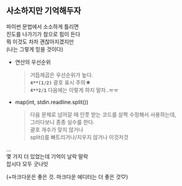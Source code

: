 ## 사소하지만 기억해두자
파이썬 문법에서 소소하게 틀리면   
진도를 나가기가 참으로 힘이 든다   
뭐 이것도 차차 괜찮아지겠지만   
(나는 그렇게 믿을 것이다)

   
- 연산의 우선순위 
	 >  거듭제곱은 우선순위가 높다.   
	   **```4**(1/2)```** 괄호 표시 주의★   
	  **```4**2/1```** 다음에는 이렇게 하지 말자..ㅠㅠ   


- map(int, stdin.readline.split())   
	>다음 문제로 넘어갈 때 인풋 받는 코드를 살짝 수정해서 사용하는데,   
		그러다보니 종종 실수를 한다.   
	 괄호 개수가 맞지 않거나    
	 split()를 빠트리거나/지우지 않거나 이것저것   

...   
몇 가지 더 있었는데 기억이 날락 말락   
잡시다 모두 굿나잇   
   
(+마크다운은 좋은 것. 마크다운 에디터는 더 좋은 것♡)

